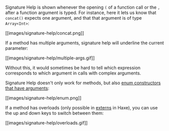 Signature Help is shown whenever the opening `(` of a function call or the `,` after a function argument is typed. For instance, here it lets us know that `concat()` expects one argument, and that that argument is of type `Array<Int>`:

[[images/signature-help/concat.png]]

If a method has multiple arguments, signature help will underline the current parameter:

[[images/signature-help/multiple-args.gif]]

Without this, it would sometimes be hard to tell which expression corresponds to which argument in calls with complex arguments.

Signature Help doesn't only work for methods, but also [enum constructors that have arguments](https://haxe.org/manual/types-enum-constructor.html):

[[images/signature-help/enum.png]]

If a method has overloads (only possible in [externs](https://haxe.org/manual/lf-externs.html) in Haxe), you can use the up and down keys to switch between them:

[[images/signature-help/overloads.gif]]